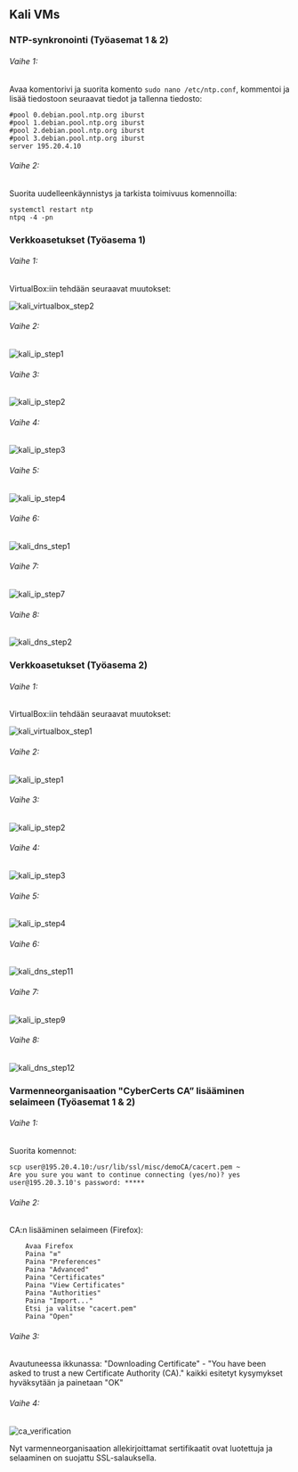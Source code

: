 ## Kali VMs

### NTP-synkronointi (Työasemat 1 & 2)

###### Vaihe 1:

Avaa komentorivi ja suorita komento ```sudo nano /etc/ntp.conf```, kommentoi ja lisää tiedostoon seuraavat tiedot ja tallenna tiedosto:

```
#pool 0.debian.pool.ntp.org iburst
#pool 1.debian.pool.ntp.org iburst
#pool 2.debian.pool.ntp.org iburst
#pool 3.debian.pool.ntp.org iburst
server 195.20.4.10
```

###### Vaihe 2:

Suorita uudelleenkäynnistys ja tarkista toimivuus komennoilla:

```
systemctl restart ntp
ntpq -4 -pn
``` 

### Verkkoasetukset (Työasema 1)

###### Vaihe 1:

VirtualBox:iin tehdään seuraavat muutokset:

![kali_virtualbox_step2](https://user-images.githubusercontent.com/16650292/32947333-0a5af218-cba4-11e7-9529-ceab7ddcd744.png)

###### Vaihe 2:

![kali_ip_step1](https://user-images.githubusercontent.com/16650292/32936857-9ffbac7a-cb7e-11e7-90ab-18233e80ebc7.png)

###### Vaihe 3:

![kali_ip_step2](https://user-images.githubusercontent.com/16650292/32936858-a0180b22-cb7e-11e7-9362-ab4fa39a14d0.png)

###### Vaihe 4:

![kali_ip_step3](https://user-images.githubusercontent.com/16650292/32936859-a03422da-cb7e-11e7-8692-169de5668de1.png)

###### Vaihe 5:

![kali_ip_step4](https://user-images.githubusercontent.com/16650292/32936860-a04fd8e0-cb7e-11e7-93f9-a9819ab7ca10.png)

###### Vaihe 6:

![kali_dns_step1](https://user-images.githubusercontent.com/16650292/32942382-934310c8-cb91-11e7-9b69-1317b65ac43c.png)

###### Vaihe 7:

![kali_ip_step7](https://user-images.githubusercontent.com/16650292/32936864-a0a5095a-cb7e-11e7-9419-1e937450c2de.png)

###### Vaihe 8:

![kali_dns_step2](https://user-images.githubusercontent.com/16650292/32942383-935e8dc6-cb91-11e7-86a0-d5867d316bf8.png)

### Verkkoasetukset (Työasema 2)

###### Vaihe 1:

VirtualBox:iin tehdään seuraavat muutokset:

![kali_virtualbox_step1](https://user-images.githubusercontent.com/16650292/32947332-0a3dba04-cba4-11e7-86fd-7c0151903414.png)

###### Vaihe 2:

![kali_ip_step1](https://user-images.githubusercontent.com/16650292/32936857-9ffbac7a-cb7e-11e7-90ab-18233e80ebc7.png)

###### Vaihe 3:

![kali_ip_step2](https://user-images.githubusercontent.com/16650292/32936858-a0180b22-cb7e-11e7-9362-ab4fa39a14d0.png)

###### Vaihe 4:

![kali_ip_step3](https://user-images.githubusercontent.com/16650292/32936859-a03422da-cb7e-11e7-8692-169de5668de1.png)

###### Vaihe 5:

![kali_ip_step4](https://user-images.githubusercontent.com/16650292/32936860-a04fd8e0-cb7e-11e7-93f9-a9819ab7ca10.png)

###### Vaihe 6:

![kali_dns_step11](https://user-images.githubusercontent.com/16650292/32942384-937a4b10-cb91-11e7-8d67-1e3c00d100a3.png)

###### Vaihe 7:

![kali_ip_step9](https://user-images.githubusercontent.com/16650292/32936985-27c93b18-cb7f-11e7-99c1-84d833377285.png)

###### Vaihe 8:

![kali_dns_step12](https://user-images.githubusercontent.com/16650292/32942381-932735ec-cb91-11e7-8a8c-7ed3ea0bf220.png)


### Varmenneorganisaation "CyberCerts CA” lisääminen selaimeen (Työasemat 1 & 2)

###### Vaihe 1:

Suorita komennot:

```
scp user@195.20.4.10:/usr/lib/ssl/misc/demoCA/cacert.pem ~
Are you sure you want to continue connecting (yes/no)? yes
user@195.20.3.10's password: *****
``` 

###### Vaihe 2:

CA:n lisääminen selaimeen (Firefox):

        Avaa Firefox
        Paina "≡"
        Paina "Preferences"
        Paina "Advanced"
        Paina "Certificates"
        Paina "View Certificates"
        Paina "Authorities"
        Paina "Import..."
        Etsi ja valitse "cacert.pem"
        Paina "Open"
        
        
###### Vaihe 3:    

Avautuneessa ikkunassa: "Downloading Certificate" - "You have been asked to trust a new Certificate Authority (CA)." kaikki esitetyt kysymykset hyväksytään ja painetaan "OK"


###### Vaihe 4:   

![ca_verification](https://user-images.githubusercontent.com/16650292/32949655-54915ca2-cbac-11e7-891b-b2a5c3a4b35b.png)

Nyt varmenneorganisaation allekirjoittamat sertifikaatit ovat luotettuja ja selaaminen on suojattu SSL-salauksella.

